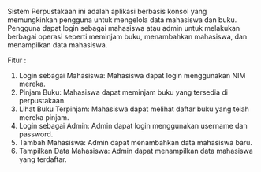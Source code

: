 Sistem Perpustakaan ini adalah aplikasi berbasis konsol yang memungkinkan pengguna untuk mengelola data mahasiswa dan buku. Pengguna dapat login sebagai mahasiswa atau admin untuk melakukan berbagai operasi seperti meminjam buku, menambahkan mahasiswa, dan menampilkan data mahasiswa.

Fitur :

1. Login sebagai Mahasiswa: Mahasiswa dapat login menggunakan NIM mereka.
2. Pinjam Buku: Mahasiswa dapat meminjam buku yang tersedia di perpustakaan.
3. Lihat Buku Terpinjam: Mahasiswa dapat melihat daftar buku yang telah mereka pinjam.
4. Login sebagai Admin: Admin dapat login menggunakan username dan password.
5. Tambah Mahasiswa: Admin dapat menambahkan data mahasiswa baru. 
6. Tampilkan Data Mahasiswa: Admin dapat menampilkan data mahasiswa yang terdaftar.